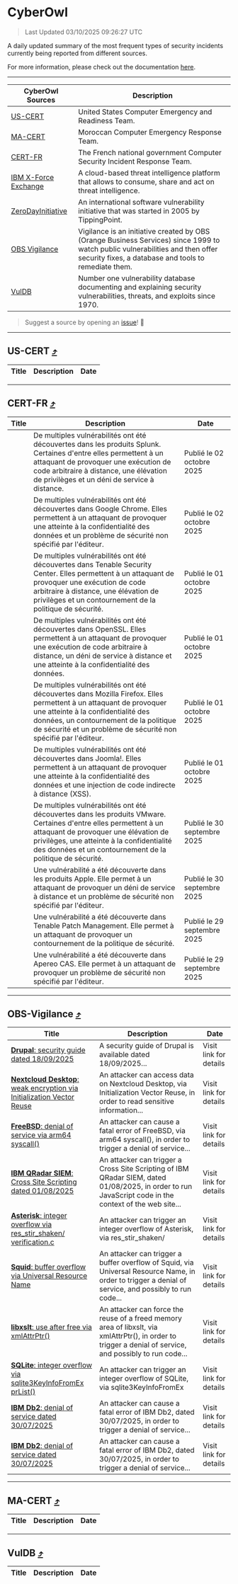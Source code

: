 
 <div id='top'></div>

# CyberOwl

 > Last Updated 03/10/2025 09:26:27 UTC
 
 A daily updated summary of the most frequent types of security incidents currently being reported from different sources.
 
 For more information, please check out the documentation [here](./docs/README.md).
 
 ---
 |CyberOwl Sources|Description|
 |---|---|
 |[US-CERT](#us-cert-arrow_heading_up)|United States Computer Emergency and Readiness Team.|
 |[MA-CERT](#ma-cert-arrow_heading_up)|Moroccan Computer Emergency Response Team.|
 |[CERT-FR](#cert-fr-arrow_heading_up)|The French national government Computer Security Incident Response Team.|
 |[IBM X-Force Exchange](#ibmcloud-arrow_heading_up)|A cloud-based threat intelligence platform that allows to consume, share and act on threat intelligence.|
 |[ZeroDayInitiative](#zerodayinitiative-arrow_heading_up)|An international software vulnerability initiative that was started in 2005 by TippingPoint.|
 |[OBS Vigilance](#obs-vigilance-arrow_heading_up)|Vigilance is an initiative created by OBS (Orange Business Services) since 1999 to watch public vulnerabilities and then offer security fixes, a database and tools to remediate them.|
 |[VulDB](#vuldb-arrow_heading_up)|Number one vulnerability database documenting and explaining security vulnerabilities, threats, and exploits since 1970.|
 
 > Suggest a source by opening an [issue](https://github.com/karimhabush/cyberowl/issues)! :raised_hands:
 ---

## US-CERT [:arrow_heading_up:](#cyberowl)

 |Title|Description|Date|
 |---|---|---|
 
 ---

## CERT-FR [:arrow_heading_up:](#cyberowl)

 |Title|Description|Date|
 |---|---|---|
 |[](https://www.cert.ssi.gouv.fr/avis/CERTFR-2025-AVI-0838/)|De multiples vulnérabilités ont été découvertes dans les produits Splunk. Certaines d'entre elles permettent à un attaquant de provoquer une exécution de code arbitraire à distance, une élévation de privilèges et un déni de service à distance.|Publié le 02 octobre 2025|
 |[](https://www.cert.ssi.gouv.fr/avis/CERTFR-2025-AVI-0837/)|De multiples vulnérabilités ont été découvertes dans Google Chrome. Elles permettent à un attaquant de provoquer une atteinte à la confidentialité des données et un problème de sécurité non spécifié par l'éditeur.|Publié le 02 octobre 2025|
 |[](https://www.cert.ssi.gouv.fr/avis/CERTFR-2025-AVI-0836/)|De multiples vulnérabilités ont été découvertes dans Tenable Security Center. Elles permettent à un attaquant de provoquer une exécution de code arbitraire à distance, une élévation de privilèges et un contournement de la politique de sécurité.|Publié le 01 octobre 2025|
 |[](https://www.cert.ssi.gouv.fr/avis/CERTFR-2025-AVI-0835/)|De multiples vulnérabilités ont été découvertes dans OpenSSL. Elles permettent à un attaquant de provoquer une exécution de code arbitraire à distance, un déni de service à distance et une atteinte à la confidentialité des données.|Publié le 01 octobre 2025|
 |[](https://www.cert.ssi.gouv.fr/avis/CERTFR-2025-AVI-0834/)|De multiples vulnérabilités ont été découvertes dans Mozilla Firefox. Elles permettent à un attaquant de provoquer une atteinte à la confidentialité des données, un contournement de la politique de sécurité et un problème de sécurité non spécifié par l'éditeur.|Publié le 01 octobre 2025|
 |[](https://www.cert.ssi.gouv.fr/avis/CERTFR-2025-AVI-0833/)|De multiples vulnérabilités ont été découvertes dans Joomla!. Elles permettent à un attaquant de provoquer une atteinte à la confidentialité des données et une injection de code indirecte à distance (XSS).|Publié le 01 octobre 2025|
 |[](https://www.cert.ssi.gouv.fr/avis/CERTFR-2025-AVI-0832/)|De multiples vulnérabilités ont été découvertes dans les produits VMware. Certaines d'entre elles permettent à un attaquant de provoquer une élévation de privilèges, une atteinte à la confidentialité des données et un contournement de la politique de sécurité.|Publié le 30 septembre 2025|
 |[](https://www.cert.ssi.gouv.fr/avis/CERTFR-2025-AVI-0831/)|Une vulnérabilité a été découverte dans les produits Apple. Elle permet à un attaquant de provoquer un déni de service à distance et un problème de sécurité non spécifié par l'éditeur.|Publié le 30 septembre 2025|
 |[](https://www.cert.ssi.gouv.fr/avis/CERTFR-2025-AVI-0830/)|Une vulnérabilité a été découverte dans Tenable Patch Management. Elle permet à un attaquant de provoquer un contournement de la politique de sécurité.|Publié le 29 septembre 2025|
 |[](https://www.cert.ssi.gouv.fr/avis/CERTFR-2025-AVI-0829/)|Une vulnérabilité a été découverte dans Apereo CAS. Elle permet à un attaquant de provoquer un problème de sécurité non spécifié par l'éditeur.|Publié le 29 septembre 2025|
 
 ---

## OBS-Vigilance [:arrow_heading_up:](#cyberowl)

 |Title|Description|Date|
 |---|---|---|
 |[<a href="https://vigilance.fr/vulnerability/Drupal-security-guide-dated-18-09-2025-48253" class="noirorange"><b>Drupal</b>: security guide dated 18/09/2025</a>](https://vigilance.fr/vulnerability/Drupal-security-guide-dated-18-09-2025-48253)|A security guide of Drupal is available dated 18/09/2025...|Visit link for details|
 |[<a href="https://vigilance.fr/vulnerability/Nextcloud-Desktop-weak-encryption-via-Initialization-Vector-Reuse-48252" class="noirorange"><b>Nextcloud Desktop</b>: weak encryption via Initialization Vector Reuse</a>](https://vigilance.fr/vulnerability/Nextcloud-Desktop-weak-encryption-via-Initialization-Vector-Reuse-48252)|An attacker can access data on Nextcloud Desktop, via Initialization Vector Reuse, in order to read sensitive information...|Visit link for details|
 |[<a href="https://vigilance.fr/vulnerability/FreeBSD-denial-of-service-via-arm64-syscall-48243" class="noirorange"><b>FreeBSD</b>: denial of service via arm64 syscall()</a>](https://vigilance.fr/vulnerability/FreeBSD-denial-of-service-via-arm64-syscall-48243)|An attacker can cause a fatal error of FreeBSD, via arm64 syscall(), in order to trigger a denial of service...|Visit link for details|
 |[<a href="https://vigilance.fr/vulnerability/IBM-QRadar-SIEM-Cross-Site-Scripting-dated-01-08-2025-47841" class="noirorange"><b>IBM QRadar SIEM</b>: Cross Site Scripting dated 01/08/2025</a>](https://vigilance.fr/vulnerability/IBM-QRadar-SIEM-Cross-Site-Scripting-dated-01-08-2025-47841)|An attacker can trigger a Cross Site Scripting of IBM QRadar SIEM, dated 01/08/2025, in order to run JavaScript code in the context of the web site...|Visit link for details|
 |[<a href="https://vigilance.fr/vulnerability/Asterisk-integer-overflow-via-res-stir-shaken-verification-c-47839" class="noirorange"><b>Asterisk</b>: integer overflow via res_stir_shaken/<wbr>verification.c</wbr></a>](https://vigilance.fr/vulnerability/Asterisk-integer-overflow-via-res-stir-shaken-verification-c-47839)|An attacker can trigger an integer overflow of Asterisk, via res_stir_shaken/|Visit link for details|
 |[<a href="https://vigilance.fr/vulnerability/Squid-buffer-overflow-via-Universal-Resource-Name-47838" class="noirorange"><b>Squid</b>: buffer overflow via Universal Resource Name</a>](https://vigilance.fr/vulnerability/Squid-buffer-overflow-via-Universal-Resource-Name-47838)|An attacker can trigger a buffer overflow of Squid, via Universal Resource Name, in order to trigger a denial of service, and possibly to run code...|Visit link for details|
 |[<a href="https://vigilance.fr/vulnerability/libxslt-use-after-free-via-xmlAttrPtr-47827" class="noirorange"><b>libxslt</b>: use after free via xmlAttrPtr()</a>](https://vigilance.fr/vulnerability/libxslt-use-after-free-via-xmlAttrPtr-47827)|An attacker can force the reuse of a freed memory area of libxslt, via xmlAttrPtr(), in order to trigger a denial of service, and possibly to run code...|Visit link for details|
 |[<a href="https://vigilance.fr/vulnerability/SQLite-integer-overflow-via-sqlite3KeyInfoFromExprList-47825" class="noirorange"><b>SQLite</b>: integer overflow via sqlite3KeyInfoFromEx<wbr>prList()</wbr></a>](https://vigilance.fr/vulnerability/SQLite-integer-overflow-via-sqlite3KeyInfoFromExprList-47825)|An attacker can trigger an integer overflow of SQLite, via sqlite3KeyInfoFromEx|Visit link for details|
 |[<a href="https://vigilance.fr/vulnerability/IBM-Db2-denial-of-service-dated-30-07-2025-47821" class="noirorange"><b>IBM Db2</b>: denial of service dated 30/07/2025</a>](https://vigilance.fr/vulnerability/IBM-Db2-denial-of-service-dated-30-07-2025-47821)|An attacker can cause a fatal error of IBM Db2, dated 30/07/2025, in order to trigger a denial of service...|Visit link for details|
 |[<a href="https://vigilance.fr/vulnerability/IBM-Db2-denial-of-service-dated-30-07-2025-47820" class="noirorange"><b>IBM Db2</b>: denial of service dated 30/07/2025</a>](https://vigilance.fr/vulnerability/IBM-Db2-denial-of-service-dated-30-07-2025-47820)|An attacker can cause a fatal error of IBM Db2, dated 30/07/2025, in order to trigger a denial of service...|Visit link for details|
 
 ---

## MA-CERT [:arrow_heading_up:](#cyberowl)

 |Title|Description|Date|
 |---|---|---|
 
 ---

## VulDB [:arrow_heading_up:](#cyberowl)

 |Title|Description|Date|
 |---|---|---|
 